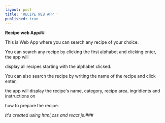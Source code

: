 ```yaml
---
layout: post
title: 'RECIPE WEB APP '
published: true
---
```


**Recipe web App#**#

 This is  Web App where you can search any recipe of your choice.
 

 You can search any recipe by clicking the first alphabet and clicking enter, the app will 
 
display all recipes starting with the alphabet clicked.

 
You can also search the recipe by writing the name of the recipe and click enter,
  
the app will display the recipe's name, category, recipe area, ingridients and instructions on 
   
   how to prepare the recipe.
   

_It's created using html,css and react js_.###







